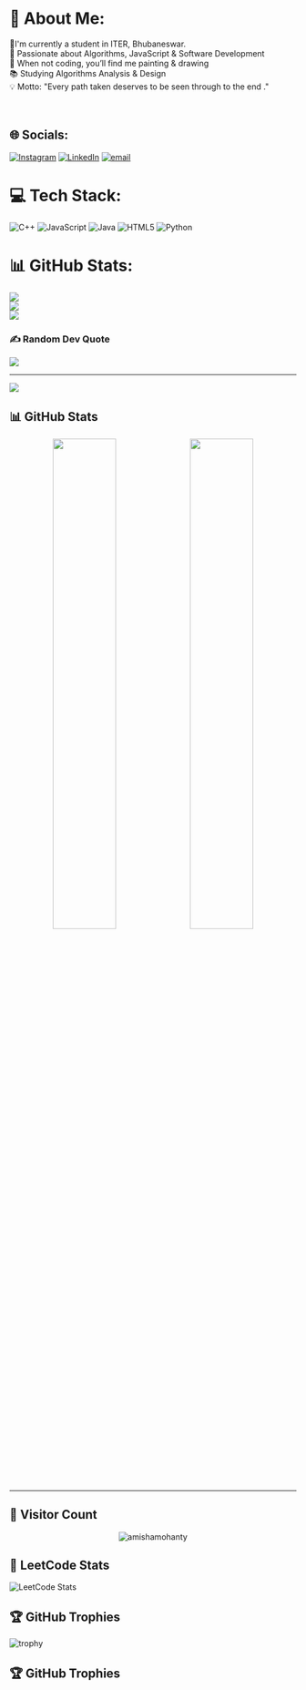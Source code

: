 # 💫 About Me:
🔭I'm currently a student in ITER, Bhubaneswar.<br>🚀 Passionate about Algorithms, JavaScript & Software Development<br>🎨 When not coding, you’ll find me painting & drawing<br>📚 Studying Algorithms Analysis & Design<br>💡 Motto: "Every path taken deserves to be seen through to the end ."<br><br><br> 


## 🌐 Socials:
[![Instagram](https://img.shields.io/badge/Instagram-%23E4405F.svg?logo=Instagram&logoColor=white)](https://instagram.com/amishaaaaa.m) [![LinkedIn](https://img.shields.io/badge/LinkedIn-%230077B5.svg?logo=linkedin&logoColor=white)](https://linkedin.com/in/amisha-moahnty-5a066a344) [![email](https://img.shields.io/badge/Email-D14836?logo=gmail&logoColor=white)](mailto:amishamohanty1481@gmail.com) 

# 💻 Tech Stack:
![C++](https://img.shields.io/badge/c++-%2300599C.svg?style=flat-square&logo=c%2B%2B&logoColor=white) ![JavaScript](https://img.shields.io/badge/javascript-%23323330.svg?style=flat-square&logo=javascript&logoColor=%23F7DF1E) ![Java](https://img.shields.io/badge/java-%23ED8B00.svg?style=flat-square&logo=openjdk&logoColor=white) ![HTML5](https://img.shields.io/badge/html5-%23E34F26.svg?style=flat-square&logo=html5&logoColor=white) ![Python](https://img.shields.io/badge/python-3670A0?style=flat-square&logo=python&logoColor=ffdd54)
# 📊 GitHub Stats:
![](https://github-readme-stats.vercel.app/api?username=amy1481&theme=radical&hide_border=false&include_all_commits=false&count_private=false)<br/>
![](https://nirzak-streak-stats.vercel.app/?user=amy1481&theme=radical&hide_border=false)<br/>
![](https://github-readme-stats.vercel.app/api/top-langs/?username=amy1481&theme=radical&hide_border=false&include_all_commits=false&count_private=false&layout=compact)

### ✍️ Random Dev Quote
![](https://quotes-github-readme.vercel.app/api?type=horizontal&theme=radical)

---
[![](https://visitcount.itsvg.in/api?id=amy1481&icon=0&color=0)](https://visitcount.itsvg.in)

<!-- Proudly created with GPRM ( https://gprm.itsvg.in ) -->

<h2>📊 GitHub Stats</h2>

<div align="center">
  <img src="https://github-readme-stats.vercel.app/api?username=amishamohanty&show_icons=true&theme=radical" width="47%" />
  <img src="https://github-readme-streak-stats.herokuapp.com/?user=Amy1481&theme=radical" width="47%" />
</div>

---

<h2>🔭 Visitor Count</h2>

<p align="center">
  <img src="https://komarev.com/ghpvc/?username=Amy1481&label=Profile%20views&color=0e75b6&style=flat" alt="amishamohanty" />
</p>

## 🧠 LeetCode Stats

![LeetCode Stats](https://leetcard.jacoblin.cool/Amy1481?theme=unicorn&ext=heatmap)
## 🏆 GitHub Trophies

![trophy](https://github-profile-trophy.vercel.app/?username=Amy1481&theme=radical&no-frame=false&margin-w=4)
## 🏆 GitHub Trophies




